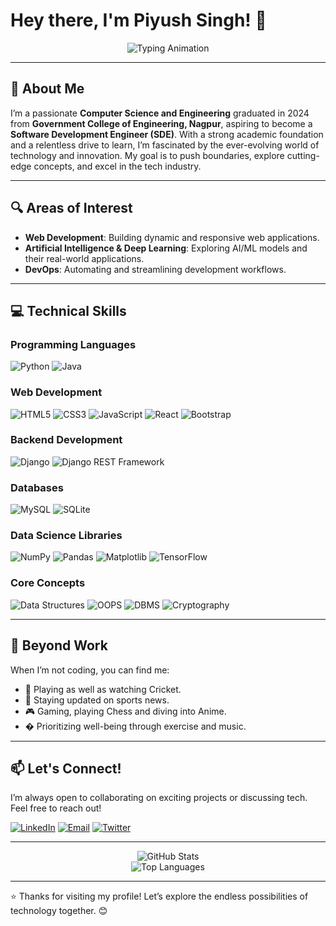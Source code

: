 

<!--
**45Piyush/45Piyush** is a ✨ _special_ ✨ repository because its `README.md` (this file) appears on your GitHub profile.

Here are some ideas to get you started:

- 🔭 I’m currently working on ...
- 🌱 I’m currently learning ...
- 👯 I’m looking to collaborate on ...
- 🤔 I’m looking for help with ...
- 💬 Ask me about ...
- 📫 How to reach me: ...
- 😄 Pronouns: ...
- ⚡ Fun fact: ...
-->

# Hey there, I'm Piyush Singh! 👋

<div align="center">
  <img src="https://readme-typing-svg.demolab.com?font=Fira+Code&pause=1000&color=00FF00&width=435&lines=Passionate+CSE+Graduate;Aspiring+Software+Developer;Web+%7C+AI+%7C+DevOps+Enthusiast;Let's+build+something+awesome!" alt="Typing Animation" />
</div>

---

## 🚀 About Me
I’m a passionate **Computer Science and Engineering** graduated in 2024 from **Government College of Engineering, Nagpur**, aspiring to become a **Software Development Engineer (SDE)**. With a strong academic foundation and a relentless drive to learn, I’m fascinated by the ever-evolving world of technology and innovation. My goal is to push boundaries, explore cutting-edge concepts, and excel in the tech industry.

---

## 🔍 Areas of Interest
- **Web Development**: Building dynamic and responsive web applications.
- **Artificial Intelligence & Deep Learning**: Exploring AI/ML models and their real-world applications.
- **DevOps**: Automating and streamlining development workflows.

---

## 💻 Technical Skills

### Programming Languages
![Python](https://img.shields.io/badge/Python-3776AB?style=for-the-badge&logo=python&logoColor=white)
![Java](https://img.shields.io/badge/Java-ED8B00?style=for-the-badge&logo=openjdk&logoColor=white)

### Web Development
![HTML5](https://img.shields.io/badge/HTML5-E34F26?style=for-the-badge&logo=html5&logoColor=white)
![CSS3](https://img.shields.io/badge/CSS3-1572B6?style=for-the-badge&logo=css3&logoColor=white)
![JavaScript](https://img.shields.io/badge/JavaScript-F7DF1E?style=for-the-badge&logo=javascript&logoColor=black)
![React](https://img.shields.io/badge/React-20232A?style=for-the-badge&logo=react&logoColor=61DAFB)
![Bootstrap](https://img.shields.io/badge/Bootstrap-563D7C?style=for-the-badge&logo=bootstrap&logoColor=white)

### Backend Development
![Django](https://img.shields.io/badge/Django-092E20?style=for-the-badge&logo=django&logoColor=white)
![Django REST Framework](https://img.shields.io/badge/Django_REST-FF1709?style=for-the-badge&logo=django&logoColor=white)

### Databases
![MySQL](https://img.shields.io/badge/MySQL-005C84?style=for-the-badge&logo=mysql&logoColor=white)
![SQLite](https://img.shields.io/badge/SQLite-07405E?style=for-the-badge&logo=sqlite&logoColor=white)

### Data Science Libraries
![NumPy](https://img.shields.io/badge/Numpy-013243?style=for-the-badge&logo=numpy&logoColor=white)
![Pandas](https://img.shields.io/badge/Pandas-150458?style=for-the-badge&logo=pandas&logoColor=white)
![Matplotlib](https://img.shields.io/badge/Matplotlib-11557C?style=for-the-badge&logo=matplotlib&logoColor=white)
![TensorFlow](https://img.shields.io/badge/TensorFlow-FF6F00?style=for-the-badge&logo=tensorflow&logoColor=white)

### Core Concepts
![Data Structures](https://img.shields.io/badge/Data_Structures-FFA500?style=for-the-badge&logo=datastructures&logoColor=white)
![OOPS](https://img.shields.io/badge/OOPS-FF4500?style=for-the-badge&logo=oops&logoColor=white)
![DBMS](https://img.shields.io/badge/DBMS-000080?style=for-the-badge&logo=dbms&logoColor=white)
![Cryptography](https://img.shields.io/badge/Cryptography-000000?style=for-the-badge&logo=cryptography&logoColor=white)

---

## 🌱 Beyond Work
When I’m not coding, you can find me:
- 🏏 Playing as well as watching Cricket.
- 📰 Staying updated on sports news.
- 🎮 Gaming, playing Chess and diving into Anime.
- � Prioritizing well-being through exercise and music.

---

## 📫 Let's Connect!
I’m always open to collaborating on exciting projects or discussing tech. Feel free to reach out!

[![LinkedIn](https://img.shields.io/badge/LinkedIn-0077B5?style=for-the-badge&logo=linkedin&logoColor=white)](https://linkedin.com/in/piyush45singh)
[![Email](https://img.shields.io/badge/Email-D14836?style=for-the-badge&logo=gmail&logoColor=white)](mailto:singh45piyush@gmail.com)
[![Twitter](https://img.shields.io/badge/Twitter-1DA1F2?style=for-the-badge&logo=twitter&logoColor=white)](https://x.com/piyush45singh)

---

<div align="center">
  <img src="https://github-readme-stats.vercel.app/api?username=45piyush&show_icons=true&theme=radical" alt="GitHub Stats" />
  <br />
  <img src="https://github-readme-stats.vercel.app/api/top-langs/?username=45piyush&layout=compact&theme=radical" alt="Top Languages" />
</div>

---

⭐️ Thanks for visiting my profile! Let’s explore the endless possibilities of technology together. 😊
